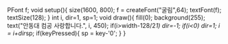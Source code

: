 PFont f;
void setup(){
  size(1600, 800);
  f = createFont("굴림",64);
  textFont(f);
  textSize(128);
}
int i, dir=1, sp=1;
void draw(){
  fill(0);
  background(255);
  text("안동대 컴공 사랑합니다.", i, 450);
  if(i>width-128/2*1) dir=-1;
  if(i<0) dir=1;
  i = i+dir*sp;
  if(keyPressed){
    sp = key-'0';
  }
}
